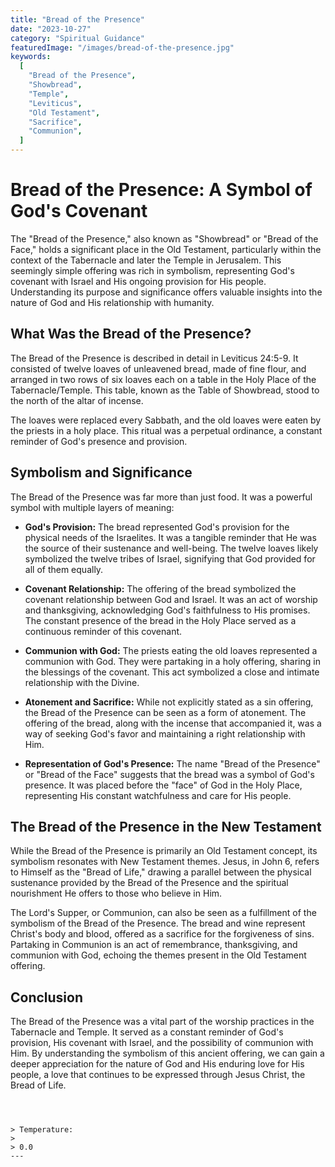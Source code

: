 ```yaml
---
title: "Bread of the Presence"
date: "2023-10-27"
category: "Spiritual Guidance"
featuredImage: "/images/bread-of-the-presence.jpg"
keywords:
  [
    "Bread of the Presence",
    "Showbread",
    "Temple",
    "Leviticus",
    "Old Testament",
    "Sacrifice",
    "Communion",
  ]
---
```


# Bread of the Presence: A Symbol of God's Covenant

The "Bread of the Presence," also known as "Showbread" or "Bread of the Face," holds a significant place in the Old Testament, particularly within the context of the Tabernacle and later the Temple in Jerusalem. This seemingly simple offering was rich in symbolism, representing God's covenant with Israel and His ongoing provision for His people. Understanding its purpose and significance offers valuable insights into the nature of God and His relationship with humanity.

## What Was the Bread of the Presence?

The Bread of the Presence is described in detail in Leviticus 24:5-9. It consisted of twelve loaves of unleavened bread, made of fine flour, and arranged in two rows of six loaves each on a table in the Holy Place of the Tabernacle/Temple. This table, known as the Table of Showbread, stood to the north of the altar of incense.

The loaves were replaced every Sabbath, and the old loaves were eaten by the priests in a holy place. This ritual was a perpetual ordinance, a constant reminder of God's presence and provision.

## Symbolism and Significance

The Bread of the Presence was far more than just food. It was a powerful symbol with multiple layers of meaning:

- **God's Provision:** The bread represented God's provision for the physical needs of the Israelites. It was a tangible reminder that He was the source of their sustenance and well-being. The twelve loaves likely symbolized the twelve tribes of Israel, signifying that God provided for all of them equally.

- **Covenant Relationship:** The offering of the bread symbolized the covenant relationship between God and Israel. It was an act of worship and thanksgiving, acknowledging God's faithfulness to His promises. The constant presence of the bread in the Holy Place served as a continuous reminder of this covenant.

- **Communion with God:** The priests eating the old loaves represented a communion with God. They were partaking in a holy offering, sharing in the blessings of the covenant. This act symbolized a close and intimate relationship with the Divine.

- **Atonement and Sacrifice:** While not explicitly stated as a sin offering, the Bread of the Presence can be seen as a form of atonement. The offering of the bread, along with the incense that accompanied it, was a way of seeking God's favor and maintaining a right relationship with Him.

- **Representation of God's Presence:** The name "Bread of the Presence" or "Bread of the Face" suggests that the bread was a symbol of God's presence. It was placed before the "face" of God in the Holy Place, representing His constant watchfulness and care for His people.

## The Bread of the Presence in the New Testament

While the Bread of the Presence is primarily an Old Testament concept, its symbolism resonates with New Testament themes. Jesus, in John 6, refers to Himself as the "Bread of Life," drawing a parallel between the physical sustenance provided by the Bread of the Presence and the spiritual nourishment He offers to those who believe in Him.

The Lord's Supper, or Communion, can also be seen as a fulfillment of the symbolism of the Bread of the Presence. The bread and wine represent Christ's body and blood, offered as a sacrifice for the forgiveness of sins. Partaking in Communion is an act of remembrance, thanksgiving, and communion with God, echoing the themes present in the Old Testament offering.

## Conclusion

The Bread of the Presence was a vital part of the worship practices in the Tabernacle and Temple. It served as a constant reminder of God's provision, His covenant with Israel, and the possibility of communion with Him. By understanding the symbolism of this ancient offering, we can gain a deeper appreciation for the nature of God and His enduring love for His people, a love that continues to be expressed through Jesus Christ, the Bread of Life.

```



> Temperature:
>
> 0.0
---

```
